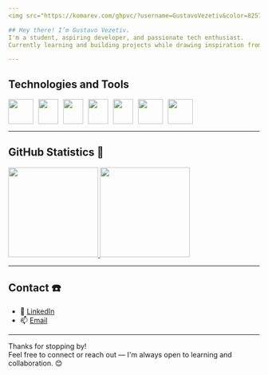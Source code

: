 ```yaml
---
<img src="https://komarev.com/ghpvc/?username=GustavoVezetiv&color=8257E5" alt="Profile views" />

## Hey there! I’m Gustavo Vezetiv.
I'm a student, aspiring developer, and passionate tech enthusiast.  
Currently learning and building projects while drawing inspiration from the master [Gustavo Guanabara](https://github.com/gustavoguanabara). 🦗

---
```


## Technologies and Tools


<div style="display: flex; gap: 10px;">
  <img src="https://cdn.jsdelivr.net/gh/devicons/devicon@latest/icons/python/python-original.svg" width="50px" height="50" />
  <img src="https://cdn.jsdelivr.net/gh/devicons/devicon@latest/icons/html5/html5-original.svg" width="40px" height="50" />
  <img src="https://cdn.jsdelivr.net/gh/devicons/devicon@latest/icons/css3/css3-original.svg" width="40px" height="50" />
  <img src="https://cdn.jsdelivr.net/gh/devicons/devicon@latest/icons/javascript/javascript-original.svg" width="40px" height="50" />
  <img src="https://cdn.jsdelivr.net/gh/devicons/devicon@latest/icons/figma/figma-original.svg" width="40px" height="50" />
  <img src="https://cdn.jsdelivr.net/gh/devicons/devicon@latest/icons/php/php-original.svg" width="50px" height="50" />
  <img src="https://cdn.jsdelivr.net/gh/devicons/devicon@latest/icons/mysql/mysql-original-wordmark.svg" width="50px" height="50" />

</div>


---

## GitHub Statistics 🧮

<div>
  <a href="https://github.com/GustavoVezetiv">
    <img loading="lazy" height="180px" src="https://github-readme-stats.vercel.app/api/top-langs/?username=GustavoVezetiv&layout=compact&langs_count=7&theme=vue-dark"/>
    <img loading="lazy" height="180px" src="https://github-readme-stats.vercel.app/api?username=GustavoVezetiv&show_icons=true&theme=vue-dark"/>
  </a>
</div>

---

## Contact ☎️

- 💼 [LinkedIn](https://www.linkedin.com/in/gustavo-vezetiv-08416126b/)
- 📫 [Email](mailto:gustavovezetiv8@gmail.com)

---

Thanks for stopping by!  
Feel free to connect or reach out — I'm always open to learning and collaboration. 😊
